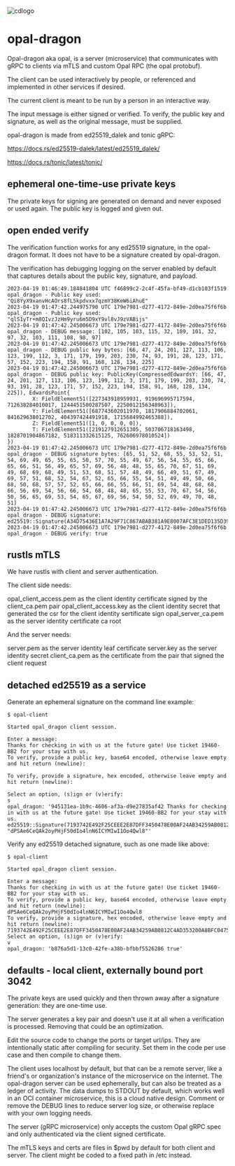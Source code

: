 ![cdlogo](https://carefuldata.com/images/cdlogo.png)

# opal-dragon

Opal-dragon aka opal, is a server (microservice) that communicates with gRPC to clients via mTLS and custom Opal RPC (the opal protobuf).

The client can be used interactively by people, or referenced and implemented in other services if desired.

The current client is meant to be run by a person in an interactive way.

The input message is either signed or verified. To verify, the public key and signature, as well as the original message, must be supplied.

opal-dragon is made from ed25519_dalek and tonic gRPC:

https://docs.rs/ed25519-dalek/latest/ed25519_dalek/

https://docs.rs/tonic/latest/tonic/

## ephemeral one-time-use private keys

The private keys for signing are generated on demand and never exposed or used again. The public key is logged and given out. 

## open ended verify

The verification function works for any ed25519 signature, in the opal-dragon format. It does not have to be a signature created by opal-dragon.

The verification has debugging logging on the server enabled by default that captures details about the public key, signature, and payload.

```
2023-04-19 01:46:49.184841804 UTC f46899c2-2c4f-45fa-bf49-d1cb103f1519 opal_dragon - Public key used: "Qi8YyX9xanvHcAOrs8fL5kpdvxx7qzmY38KeW6iAhuE"
2023-04-19 01:47:42.244975790 UTC 179e7981-d277-4172-849e-2d0ea75f6f6b opal_dragon - Public key used: "qlS1yTr+m8QIvzJzHm9yru6m5D9xY9vl8vJ9zVABijs"
2023-04-19 01:47:42.245006673 UTC 179e7981-d277-4172-849e-2d0ea75f6f6b opal_dragon - DEBUG message: [102, 105, 103, 115, 32, 109, 101, 32, 97, 32, 103, 111, 108, 98, 97]
2023-04-19 01:47:42.245006673 UTC 179e7981-d277-4172-849e-2d0ea75f6f6b opal_dragon - DEBUG public key bytes: [66, 47, 24, 201, 127, 113, 106, 123, 199, 112, 3, 171, 179, 199, 203, 230, 74, 93, 191, 28, 123, 171, 57, 152, 223, 194, 158, 91, 168, 128, 134, 225]
2023-04-19 01:47:42.245006673 UTC 179e7981-d277-4172-849e-2d0ea75f6f6b opal_dragon - DEBUG public key: PublicKey(CompressedEdwardsY: [66, 47, 24, 201, 127, 113, 106, 123, 199, 112, 3, 171, 179, 199, 203, 230, 74, 93, 191, 28, 123, 171, 57, 152, 223, 194, 158, 91, 168, 128, 134, 225]), EdwardsPoint{
        X: FieldElement51([227343918959931, 919696995717594, 712638284010017, 1244451500287507, 2250012156348963]),
        Y: FieldElement51([687743602011970, 1817906884702061, 841629638012702, 404397424491918, 1715684992465388]),
        Z: FieldElement51([1, 0, 0, 0, 0]),
        T: FieldElement51([219127912651305, 503706718163498, 1828701904867182, 518311332615125, 762606978010524])
})
2023-04-19 01:47:42.245006673 UTC 179e7981-d277-4172-849e-2d0ea75f6f6b opal_dragon - DEBUG signature bytes: [65, 51, 52, 68, 55, 53, 52, 51, 54, 69, 49, 65, 55, 65, 50, 57, 70, 55, 49, 67, 56, 54, 55, 65, 66, 65, 66, 51, 56, 49, 65, 57, 69, 56, 48, 48, 55, 65, 70, 67, 51, 69, 49, 68, 69, 68, 49, 51, 53, 68, 51, 57, 48, 49, 66, 49, 51, 67, 49, 69, 57, 51, 68, 52, 54, 67, 52, 65, 66, 55, 54, 51, 49, 49, 50, 66, 68, 50, 68, 57, 57, 52, 65, 66, 66, 55, 66, 51, 69, 54, 48, 68, 68, 66, 56, 69, 54, 56, 66, 54, 68, 48, 48, 65, 55, 53, 70, 67, 54, 56, 50, 56, 65, 69, 53, 54, 65, 67, 69, 56, 54, 50, 52, 69, 49, 70, 48, 51]
2023-04-19 01:47:42.245006673 UTC 179e7981-d277-4172-849e-2d0ea75f6f6b opal_dragon - DEBUG signature: ed25519::Signature(A34D75436E1A7A29F71C867ABAB381A9E8007AFC3E1DED135D3901B13C1E93D46C4AB763112BD2D994ABB7B3E60DDB8E68B6D00A75FC6828AE56ACE8624E1F03)
2023-04-19 01:47:42.245006673 UTC 179e7981-d277-4172-849e-2d0ea75f6f6b opal_dragon - DEBUG verify: true
```


## rustls mTLS

We have rustls with client and server authentication.

The client side needs:

opal_client_access.pem as the client identity certificate signed by the client_ca.pem pair
opal_client_access.key as the client identity secret that generated the csr for the client identity sertificate sign
opal_server_ca.pem as the server identity certificate ca root

And the server needs:

server.pem as the server identity leaf certificate
server.key as the server identity secret
client_ca.pem as the certificate from the pair that signed the client request

## detached ed25519 as a service

Generate an ephemeral signature on the command line example:

```
$ opal-client

Started opal_dragon client session.

Enter a message: 
Thanks for checking in with us at the future gate! Use ticket 19460-BB2 for your stay with us.
To verify, provide a public key, base64 encoded, otherwise leave empty and hit return (newline): 

To verify, provide a signature, hex encoded, otherwise leave empty and hit return (newline): 

Select an option, (s)ign or (v)erify: 
s
opal_dragon: '945131ea-1b9c-4606-af3a-d9e27835af42 Thanks for checking in with us at the future gate! Use ticket 19460-BB2 for your stay with us. ed25519::Signature(7193742E492F25CEEE2E87DFF3450478E00AF24AB34259AB0812C4AD353200A8BFC0475C7BC88533105CEA08CE475206866B939C7D9EE3790B903FC659B04B04) "dPSAe6CeQAk2oyPHjF50dIo4lnN6ICYMIwI1Oo4Qwl8"'
```

Verify any ed25519 detached signature, such as one made like above:

```
$ opal-client

Started opal_dragon client session.

Enter a message: 
Thanks for checking in with us at the future gate! Use ticket 19460-BB2 for your stay with us.
To verify, provide a public key, base64 encoded, otherwise leave empty and hit return (newline): 
dPSAe6CeQAk2oyPHjF50dIo4lnN6ICYMIwI1Oo4Qwl8
To verify, provide a signature, hex encoded, otherwise leave empty and hit return (newline): 
7193742E492F25CEEE2E87DFF3450478E00AF24AB34259AB0812C4AD353200A8BFC0475C7BC88533105CEA08CE475206866B939C7D9EE3790B903FC659B04B04
Select an option, (s)ign or (v)erify: 
v
opal_dragon: 'b876a5d1-13c0-42fe-a38b-bfbbf5526286 true'

```

## defaults - local client, externally bound port 3042

The private keys are used quickly and then thrown away after a signature generation: they are one-time use.

The server generates a key pair and doesn't use it at all when a verification is processed. Removing that could be an optimization.

Edit the source code to change the ports or target url/ips.  They are intentionally static after compiling for security. Set them in the code per use case and then compile to change them.

The client uses localhost by default, but that can be a remote server, like a friend's or organization's instance of the microservice on the internet. The opal-dragon server can be used ephemerally, but can also be treated as a ledger of activity. The data dumps to STDOUT by default, which works well in an OCI container microservice, this is a cloud native design. Comment or remove the DEBUG lines to reduce server log size, or otherwise replace with your own logging needs.

The server (gRPC microservice) only accepts the custom Opal gRPC spec and only authenticated via the client signed certificate. 

The mTLS keys and certs are files in $pwd by default for both client and server. The client might be coded to a fixed path in /etc instead.
